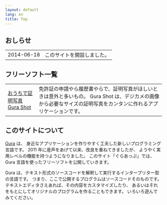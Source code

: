 ```yaml
---
layout: default
lang: en
title: Top
---
```


## おしらせ

<table>
<tr><td>2014-06-18</td><td>このサイトを開設しました。</td></tr>
</table>


## フリーソフト一覧

<table>
<tr><td><a href="gurashot/">おうちで証明写真 Gura Shot</a></td>
<td>
免許証の申請やら履歴書やらで、証明写真がほしいときは意外と多いもの。
Gura Shot は、デジカメの画像から必要なサイズの証明写真をカンタンに作れるアプリケーションです。
</td>
</tr>
</table>


## このサイトについて

[Gura](http://www.gura-lang.org/) は、
身近なアプリケーションを作りやすく工夫した新しいプログラミング言語です。
2011 年に産声をあげて以来、改良を重ねてきましたが、
ようやく実用レベルの機能を持つようになりました。
このサイト「ぐらあっぷ」では、Gura 言語を使ったフリーソフトを公開していきます。

Gura は、テキスト形式のソースコードを解釈して実行するインタープリター型の言語です。
つまり、ここで公開するプログラムはソースコードそのものです。
テキストエディタさえあれば、その内容をカスタマイズしたり、
あるいはそれをもとにしてオリジナルのプログラムを作ることもできます。
いろいろ遊んでみてください。
